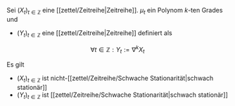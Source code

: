 Sei $(X_t)_{t \in \mathbb{Z}}$ eine [[zettel/Zeitreihe|Zeitreihe]]. $\mu_t$ ein Polynom $k$-ten Grades und
- $(Y_t)_{t \in \mathbb{Z}}$ eine [[zettel/Zeitreihe|Zeitreihe]] definiert als

$$
	\forall t \in \mathbb{Z} : Y_t := \nabla^k X_t
$$

Es gilt
- $(X_t)_{t \in \mathbb{Z}}$ ist nicht-[[zettel/Zeitreihe/Schwache Stationarität|schwach stationär]]
- $(Y_t)_{t \in \mathbb{Z}}$ ist [[zettel/Zeitreihe/Schwache Stationarität|schwach stationär]]